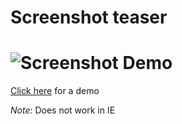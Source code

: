 Screenshot teaser
=================
![Screenshot](http://www.ekhaled.co.uk/dateline.js/Screenshot.png)
Demo
=========
[Click here](http://www.ekhaled.co.uk/dateline.js) for a demo

*Note*: Does not work in IE